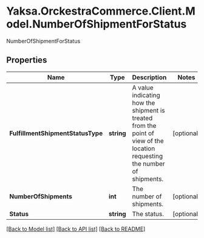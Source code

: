 # Yaksa.OrckestraCommerce.Client.Model.NumberOfShipmentForStatus
NumberOfShipmentForStatus

## Properties

Name | Type | Description | Notes
------------ | ------------- | ------------- | -------------
**FulfillmentShipmentStatusType** | **string** | A value indicating how the shipment is treated from the point of view of the location requesting the number of shipments. | [optional] 
**NumberOfShipments** | **int** | The number of shipments. | [optional] 
**Status** | **string** | The status. | [optional] 

[[Back to Model list]](../README.md#documentation-for-models) [[Back to API list]](../README.md#documentation-for-api-endpoints) [[Back to README]](../README.md)

